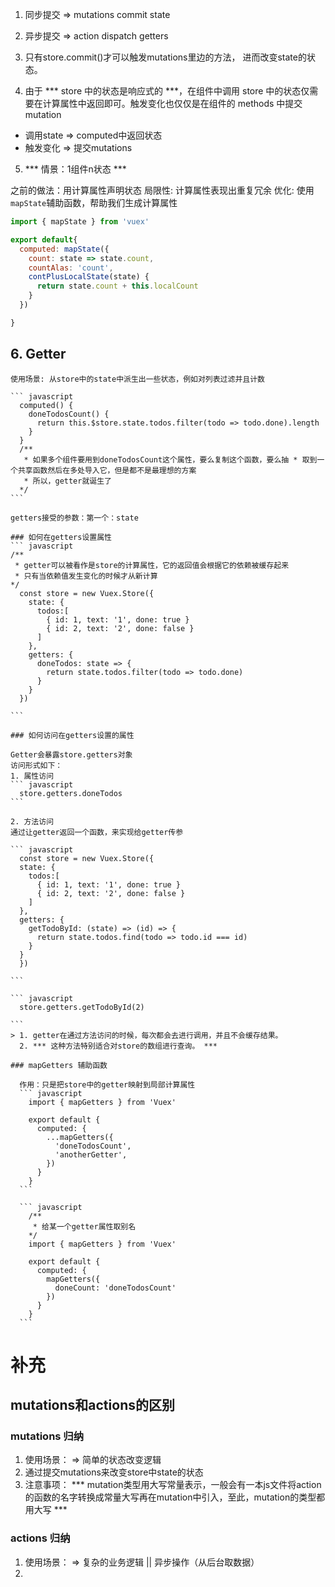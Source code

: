 
1. 同步提交 => mutations commit state

2. 异步提交 => action  dispatch  getters

3. 只有store.commit()才可以触发mutations里边的方法， 进而改变state的状态。

4. 由于 *** store 中的状态是响应式的 ***，在组件中调用 store 中的状态仅需要在计算属性中返回即可。触发变化也仅仅是在组件的 methods 中提交 mutation
+ 调用state => computed中返回状态
+ 触发变化 => 提交mutations

5. *** 情景：1组件n状态 ***

  之前的做法：用计算属性声明状态
  局限性: 计算属性表现出重复冗余
  优化: 使用``` mapState ```辅助函数，帮助我们生成计算属性
  ``` javascript
  import { mapState } from 'vuex'

  export default{
    computed: mapState({
      count: state => state.count,
      countAlas: 'count',
      contPlusLocalState(state) {
        return state.count + this.localCount
      }
    })

  }
  ```

  ## 6. Getter

    使用场景: 从store中的state中派生出一些状态，例如对列表过滤并且计数

    ``` javascript
      computed() {
        doneTodosCount() {
          return this.$store.state.todos.filter(todo => todo.done).length
        }
      }
      /**
       * 如果多个组件要用到doneTodosCount这个属性，要么复制这个函数，要么抽 * 取到一个共享函数然后在多处导入它，但是都不是最理想的方案
       * 所以，getter就诞生了
      */
    ```

    getters接受的参数：第一个：state

    ### 如何在getters设置属性
    ``` javascript
    /**
     * getter可以被看作是store的计算属性，它的返回值会根据它的依赖被缓存起来
     * 只有当依赖值发生变化的时候才从新计算
    */
      const store = new Vuex.Store({
        state: {
          todos:[
            { id: 1, text: '1', done: true }
            { id: 2, text: '2', done: false }
          ]
        },
        getters: {
          doneTodos: state => {
            return state.todos.filter(todo => todo.done)
          }
        }
      })

    ```

    ### 如何访问在getters设置的属性

    Getter会暴露store.getters对象
    访问形式如下：
    1. 属性访问
    ``` javascript
      store.getters.doneTodos
    ```

    2. 方法访问
    通过让getter返回一个函数，来实现给getter传参

    ``` javascript
      const store = new Vuex.Store({
      state: {
        todos:[
          { id: 1, text: '1', done: true }
          { id: 2, text: '2', done: false }
        ]
      },
      getters: {
        getTodoById: (state) => (id) => {
          return state.todos.find(todo => todo.id === id)
        }
      }
      })

    ```

    ``` javascript
      store.getters.getTodoById(2)

    ```
    > 1. getter在通过方法访问的时候，每次都会去进行调用，并且不会缓存结果。
      2. *** 这种方法特别适合对store的数组进行查询。 ***

    ### mapGetters 辅助函数

      作用：只是把store中的getter映射到局部计算属性
      ``` javascript
        import { mapGetters } from 'Vuex'

        export default {
          computed: {
            ...mapGetters({
              'doneTodosCount',
              'anotherGetter',
            })
          }
        }
      ```

      ``` javascript
        /**
         * 给某一个getter属性取别名
        */
        import { mapGetters } from 'Vuex'

        export default {
          computed: {
            mapGetters({
              doneCount: 'doneTodosCount'
            })
          }
        }
      ```




# 补充

## mutations和actions的区别

### mutations 归纳

  1. 使用场景：  => 简单的状态改变逻辑
  2. 通过提交mutations来改变store中state的状态
  3. 注意事项：
      *** mutation类型用大写常量表示，一般会有一本js文件将action的函数的名字转换成常量大写再在mutation中引入，至此，mutation的类型都用大写 ***
### actions 归纳
  1. 使用场景：  => 复杂的业务逻辑 || 异步操作（从后台取数据）
  2. 

